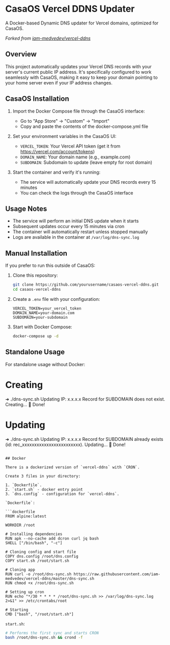 # CasaOS Vercel DDNS Updater

A Docker-based Dynamic DNS updater for Vercel domains, optimized for CasaOS.

*Forked from [iam-medvedev/vercel-ddns](https://github.com/iam-medvedev/vercel-ddns)*

## Overview

This project automatically updates your Vercel DNS records with your server's current public IP address. It's specifically configured to work seamlessly with CasaOS, making it easy to keep your domain pointing to your home server even if your IP address changes.

## CasaOS Installation

1. Import the Docker Compose file through the CasaOS interface:
   - Go to "App Store" → "Custom" → "Import"
   - Copy and paste the contents of the docker-compose.yml file

2. Set your environment variables in the CasaOS UI:
   - `VERCEL_TOKEN`: Your Vercel API token (get it from https://vercel.com/account/tokens)
   - `DOMAIN_NAME`: Your domain name (e.g., example.com)
   - `SUBDOMAIN`: Subdomain to update (leave empty for root domain)

3. Start the container and verify it's running:
   - The service will automatically update your DNS records every 15 minutes
   - You can check the logs through the CasaOS interface

## Usage Notes

- The service will perform an initial DNS update when it starts
- Subsequent updates occur every 15 minutes via cron
- The container will automatically restart unless stopped manually
- Logs are available in the container at `/var/log/dns-sync.log`

## Manual Installation

If you prefer to run this outside of CasaOS:

1. Clone this repository:
   ```bash
   git clone https://github.com/yourusername/casaos-vercel-ddns.git
   cd casaos-vercel-ddns
   ```

2. Create a `.env` file with your configuration:
   ```
   VERCEL_TOKEN=your_vercel_token
   DOMAIN_NAME=your-domain.com
   SUBDOMAIN=your-subdomain
   ```

3. Start with Docker Compose:
   ```bash
   docker-compose up -d
   ```

## Standalone Usage

For standalone usage without Docker:
# Creating
➜  ./dns-sync.sh
Updating IP: x.x.x.x
Record for SUBDOMAIN does not exist. Creating...
🎉 Done!

# Updating
➜  ./dns-sync.sh
Updating IP: x.x.x.x
Record for SUBDOMAIN already exists (id: rec_xxxxxxxxxxxxxxxxxxxxxxxx). Updating...
🎉 Done!
```

## Docker

There is a dockerized version of `vercel-ddns` with `CRON`.

Create 3 files in your directory:

1. `Dockerfile`.
2. `start.sh` - docker entry point
3. `dns.config` - configuration for `vercel-ddns`.

`Dockerfile`:

```dockerfile
FROM alpine:latest

WORKDIR /root

# Installing dependencies
RUN apk --no-cache add dcron curl jq bash
SHELL ["/bin/bash", "-c"]

# Cloning config and start file
COPY dns.config /root/dns.config
COPY start.sh /root/start.sh

# Cloning app
RUN curl -o /root/dns-sync.sh https://raw.githubusercontent.com/iam-medvedev/vercel-ddns/master/dns-sync.sh
RUN chmod +x /root/dns-sync.sh

# Setting up cron
RUN echo "*/30 * * * * /root/dns-sync.sh >> /var/log/dns-sync.log 2>&1" >> /etc/crontabs/root

# Starting
CMD ["bash", "/root/start.sh"]
```

`start.sh`:

```sh
# Performs the first sync and starts CRON
bash /root/dns-sync.sh && crond -f
```
